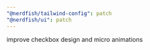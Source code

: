 ```yaml
---
"@nerdfish/tailwind-config": patch
"@nerdfish/ui": patch
---
```


improve checkbox design and micro animations
